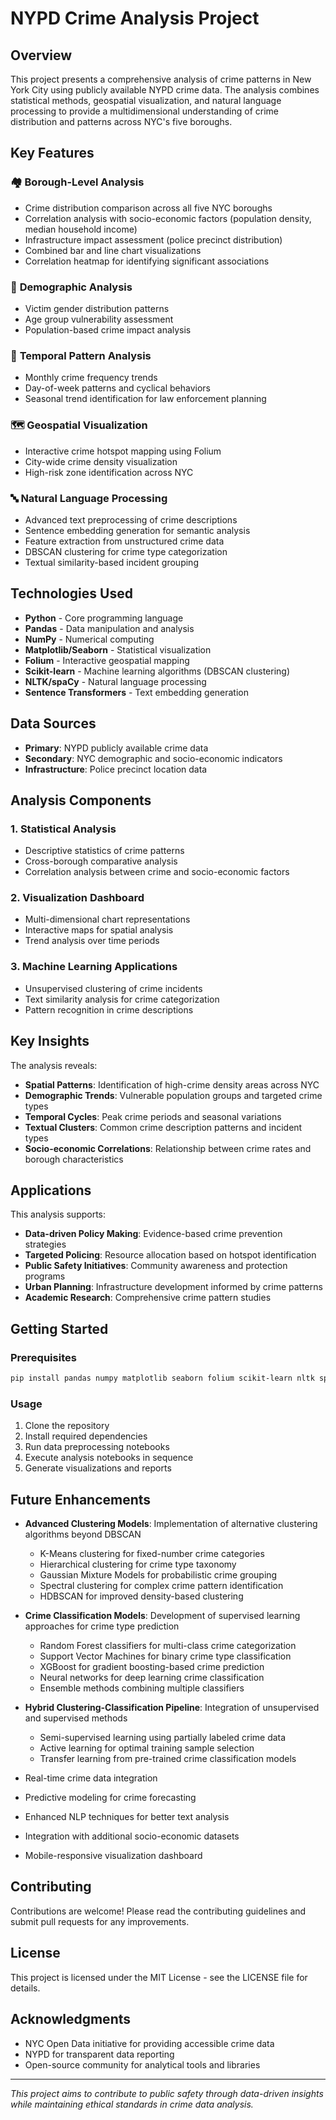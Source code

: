 # NYPD Crime Analysis Project

## Overview

This project presents a comprehensive analysis of crime patterns in New York City using publicly available NYPD crime data. The analysis combines statistical methods, geospatial visualization, and natural language processing to provide a multidimensional understanding of crime distribution and patterns across NYC's five boroughs.

## Key Features

### 🏘️ **Borough-Level Analysis**
- Crime distribution comparison across all five NYC boroughs
- Correlation analysis with socio-economic factors (population density, median household income)
- Infrastructure impact assessment (police precinct distribution)
- Combined bar and line chart visualizations
- Correlation heatmap for identifying significant associations

### 👥 **Demographic Analysis**
- Victim gender distribution patterns
- Age group vulnerability assessment
- Population-based crime impact analysis

### 📅 **Temporal Pattern Analysis**
- Monthly crime frequency trends
- Day-of-week patterns and cyclical behaviors
- Seasonal trend identification for law enforcement planning

### 🗺️ **Geospatial Visualization**
- Interactive crime hotspot mapping using Folium
- City-wide crime density visualization
- High-risk zone identification across NYC

### 🔤 **Natural Language Processing**
- Advanced text preprocessing of crime descriptions
- Sentence embedding generation for semantic analysis
- Feature extraction from unstructured crime data
- DBSCAN clustering for crime type categorization
- Textual similarity-based incident grouping

## Technologies Used

- **Python** - Core programming language
- **Pandas** - Data manipulation and analysis
- **NumPy** - Numerical computing
- **Matplotlib/Seaborn** - Statistical visualization
- **Folium** - Interactive geospatial mapping
- **Scikit-learn** - Machine learning algorithms (DBSCAN clustering)
- **NLTK/spaCy** - Natural language processing
- **Sentence Transformers** - Text embedding generation

## Data Sources

- **Primary**: NYPD publicly available crime data
- **Secondary**: NYC demographic and socio-economic indicators
- **Infrastructure**: Police precinct location data

## Analysis Components

### 1. Statistical Analysis
- Descriptive statistics of crime patterns
- Cross-borough comparative analysis
- Correlation analysis between crime and socio-economic factors

### 2. Visualization Dashboard
- Multi-dimensional chart representations
- Interactive maps for spatial analysis
- Trend analysis over time periods

### 3. Machine Learning Applications
- Unsupervised clustering of crime incidents
- Text similarity analysis for crime categorization
- Pattern recognition in crime descriptions

## Key Insights

The analysis reveals:
- **Spatial Patterns**: Identification of high-crime density areas across NYC
- **Demographic Trends**: Vulnerable population groups and targeted crime types
- **Temporal Cycles**: Peak crime periods and seasonal variations
- **Textual Clusters**: Common crime description patterns and incident types
- **Socio-economic Correlations**: Relationship between crime rates and borough characteristics

## Applications

This analysis supports:
- **Data-driven Policy Making**: Evidence-based crime prevention strategies
- **Targeted Policing**: Resource allocation based on hotspot identification
- **Public Safety Initiatives**: Community awareness and protection programs
- **Urban Planning**: Infrastructure development informed by crime patterns
- **Academic Research**: Comprehensive crime pattern studies

## Getting Started

### Prerequisites
```bash
pip install pandas numpy matplotlib seaborn folium scikit-learn nltk spacy sentence-transformers
```

### Usage
1. Clone the repository
2. Install required dependencies
3. Run data preprocessing notebooks
4. Execute analysis notebooks in sequence
5. Generate visualizations and reports

## Future Enhancements

- **Advanced Clustering Models**: Implementation of alternative clustering algorithms beyond DBSCAN
  - K-Means clustering for fixed-number crime categories
  - Hierarchical clustering for crime type taxonomy
  - Gaussian Mixture Models for probabilistic crime grouping
  - Spectral clustering for complex crime pattern identification
  - HDBSCAN for improved density-based clustering

- **Crime Classification Models**: Development of supervised learning approaches for crime type prediction
  - Random Forest classifiers for multi-class crime categorization
  - Support Vector Machines for binary crime type classification
  - XGBoost for gradient boosting-based crime prediction
  - Neural networks for deep learning crime classification
  - Ensemble methods combining multiple classifiers

- **Hybrid Clustering-Classification Pipeline**: Integration of unsupervised and supervised methods
  - Semi-supervised learning using partially labeled crime data
  - Active learning for optimal training sample selection
  - Transfer learning from pre-trained crime classification models

- Real-time crime data integration
- Predictive modeling for crime forecasting
- Enhanced NLP techniques for better text analysis
- Integration with additional socio-economic datasets
- Mobile-responsive visualization dashboard

## Contributing

Contributions are welcome! Please read the contributing guidelines and submit pull requests for any improvements.

## License

This project is licensed under the MIT License - see the LICENSE file for details.

## Acknowledgments

- NYC Open Data initiative for providing accessible crime data
- NYPD for transparent data reporting
- Open-source community for analytical tools and libraries

---

*This project aims to contribute to public safety through data-driven insights while maintaining ethical standards in crime data analysis.*
